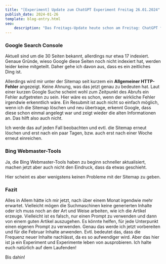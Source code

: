 ```yaml
---
title: "[Experiment] Update zum ChatGPT Experiment Freitag 26.01.2024"
publish_date: 2024-01-26
template: blog-entry.html
seo:
    description: "Das Freitags-Update heute schon am Freitag: ChatGPT für Web-Content-Projekte Stand 26.01.2024"
---
```


### Google Search Console

Aktuell sind um die 30 Seiten bekannt, allerdings nur etwa 17 indexiert. Genaue Gründe, wieso Google diese Seiten noch nicht indexiert hat, werden leider keine mitgeteilt. Daher gehe ich davon aus, dass es ein zeitliches Ding ist.

Allerdings wird mir unter der Sitemap seit kurzem ein **Allgemeiner HTTP-Fehler** angezeigt. Keine Ahnung, was das jetzt genau zu bedeuten hat. Laut einer kurzen Google Suche scheint wohl zum Zeitpunkt des Abrufs ein Fehler aufgetreten zu sein. 
Hier wäre es schon, wenn der wirkliche Fehler irgendwie erkenntlich wäre.
Ein Resubmit ist auch nicht so einfach möglich, wenn ich die Sitemap löschen und neu übertrage, erkennt Google, dass diese schon einmal angelegt war und zeigt wieder die alten Informationen an. Das hilft also auch nicht.

Ich werde das auf jeden Fall beobachten und evtl. die Sitemap erneut löschen und erst nach ein paar Tagen, bzw. auch erst nach einer Woche erneut einreichen.


### Bing Webmaster-Tools

Ja, die Bing Webmaster-Tools haben zu beginn schneller aktualisiert, machen jetzt aber auch nicht den Eindruck, dass da etwas geschieht.

Hier scheint es aber wenigstens keinen Probleme mit der Sitemap zu geben.


### Fazit

Alles in Allem hätte ich mir jetzt, nach über einem Monat irgendwie mehr erwartet. Vielleicht mögen die Suchmaschinen keine generierten Inhalte oder ich muss noch an der Art und Weise arbeiten, wie ich die Artikel erzeuge. Vielleicht ist es falsch, nur einen Prompt zu verwenden und dann von einem guten Artikel auszugehen. 
Es könnte helfen, für jede Unterpunkt einen eigenen Prompt zu verwenden. Genau das werde ich jetzt vorbereiten und für die Februar Inhalte anwenden. Evtl. bedeutet das, dass die Frequenz neuer Inhalte nachlässt, da es so aufwendiger wird. Aber das hier ist ja ein Experiment und Experimente leben von ausprobieren. Ich halte euch natürlich auf dem Laufenden!

Bis dahin!